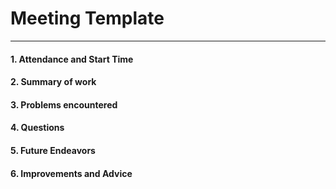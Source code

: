 # Meeting Template
---

#### 1. Attendance and Start Time

#### 2. Summary of work

#### 3. Problems encountered

#### 4. Questions

#### 5. Future Endeavors

#### 6. Improvements and Advice

